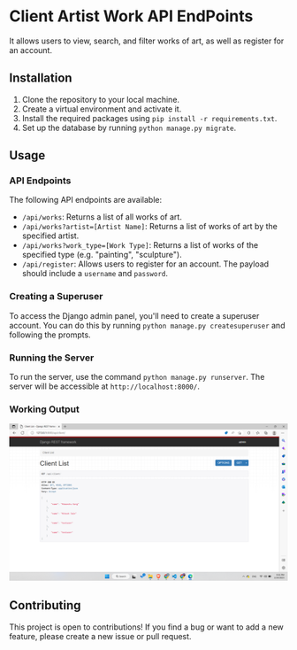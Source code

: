 # Client Artist Work API EndPoints

It allows users to view, search, and filter works of art, as well as register for an account.

## Installation

1. Clone the repository to your local machine.
2. Create a virtual environment and activate it.
3. Install the required packages using `pip install -r requirements.txt`.
4. Set up the database by running `python manage.py migrate`.

## Usage

### API Endpoints

The following API endpoints are available:

- `/api/works`: Returns a list of all works of art.
- `/api/works?artist=[Artist Name]`: Returns a list of works of art by the specified artist.
- `/api/works?work_type=[Work Type]`: Returns a list of works of the specified type (e.g. "painting", "sculpture").
- `/api/register`: Allows users to register for an account. The payload should include a `username` and `password`.

### Creating a Superuser

To access the Django admin panel, you'll need to create a superuser account. You can do this by running `python manage.py createsuperuser` and following the prompts.

### Running the Server

To run the server, use the command `python manage.py runserver`. The server will be accessible at `http://localhost:8000/`.

### Working Output

![alt text](https://github.com/HimanshuGarg47/API_assignment/blob/master/home/static/images/Screenshot%20(156).png?raw=true)
## Contributing

This project is open to contributions! If you find a bug or want to add a new feature, please create a new issue or pull request.
